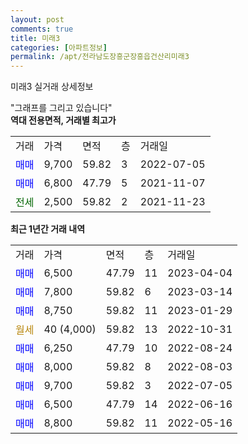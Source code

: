 ```yaml
---
layout: post
comments: true
title: 미래3
categories: [아파트정보]
permalink: /apt/전라남도장흥군장흥읍건산리미래3
---
```


미래3 실거래 상세정보

<script type="text/javascript">
  google.charts.load('current', {'packages':['line', 'corechart']});
  google.charts.setOnLoadCallback(drawChart);

  function drawChart() {
    var data = new google.visualization.DataTable();
    data.addColumn('date', '거래일');
    data.addColumn('number', "매매");
    data.addColumn('number', "전세");
    data.addColumn('number', "전매");

    data.addRows([[new Date(Date.parse("2023-04-04")), 6500, null, null], [new Date(Date.parse("2023-03-14")), 7800, null, null], [new Date(Date.parse("2023-01-29")), 8750, null, null], [new Date(Date.parse("2022-10-31")), null, null, null], [new Date(Date.parse("2022-08-24")), 6250, null, null], [new Date(Date.parse("2022-08-03")), 8000, null, null], [new Date(Date.parse("2022-07-05")), 9700, null, null], [new Date(Date.parse("2022-06-16")), 6500, null, null], [new Date(Date.parse("2022-05-16")), 8800, null, null]]);

    var options = {
      hAxis: {
        format: 'yyyy/MM/dd'
      },    
      lineWidth: 0,
      pointsVisible: true,    
      title: '최근 1년간 유형별 실거래가 분포',
      legend: { position: 'bottom' }
    };

    var formatter = new google.visualization.NumberFormat({pattern:'###,###'} );
    formatter.format(data, 1);
    formatter.format(data, 2);
    
    setTimeout(function() {
        var chart = new google.visualization.LineChart(document.getElementById('columnchart_material'));
        chart.draw(data, (options));
        document.getElementById('loading').style.display = 'none';
    }, 200);
  }
</script>


<div id="loading" style="z-index:20; display: block; margin-left: 0px">"그래프를 그리고 있습니다"</div>
<div id="columnchart_material" style="width: 95%; margin-left: 0px; display: block"></div>
<!-- contents start -->
<b>역대 전용면적, 거래별 최고가</b>
<table class="sortable">
    <tr>
      <td>거래</td>
      <td>가격</td>
      <td>면적</td>
      <td>층</td>
      <td>거래일</td>
    </tr>
        <tr>
          <td><a style="color: blue">매매</a></td>
          <td>9,700</td>
          <td>59.82</td>
          <td>3</td>
          <td>2022-07-05</td>
        </tr>            <tr>
          <td><a style="color: blue">매매</a></td>
          <td>6,800</td>
          <td>47.79</td>
          <td>5</td>
          <td>2021-11-07</td>
        </tr>        
        <tr>
              <td><a style="color: darkgreen">전세</a></td>
              <td>2,500</td>
              <td>59.82</td>
              <td>2</td>
              <td>2021-11-23</td>
            </tr>        
    
</table>

<b>최근 1년간 거래 내역</b>

<table class="sortable">
    <tr>
      <td>거래</td>
      <td>가격</td>
      <td>면적</td>
      <td>층</td>
      <td>거래일</td>
    </tr>
    <tr>
      <td><a style="color: blue">매매</a></td>
      <td>6,500</td>
      <td>47.79</td>
      <td>11</td>
      <td>2023-04-04</td>
    </tr>          <tr>
      <td><a style="color: blue">매매</a></td>
      <td>7,800</td>
      <td>59.82</td>
      <td>6</td>
      <td>2023-03-14</td>
    </tr>          <tr>
      <td><a style="color: blue">매매</a></td>
      <td>8,750</td>
      <td>59.82</td>
      <td>11</td>
      <td>2023-01-29</td>
    </tr>          <tr>
      <td><a style="color: darkgoldenrod">월세</a></td>
      <td>40 (4,000)</td>
      <td>59.82</td>
      <td>13</td>
      <td>2022-10-31</td>
    </tr>          <tr>
      <td><a style="color: blue">매매</a></td>
      <td>6,250</td>
      <td>47.79</td>
      <td>10</td>
      <td>2022-08-24</td>
    </tr>          <tr>
      <td><a style="color: blue">매매</a></td>
      <td>8,000</td>
      <td>59.82</td>
      <td>8</td>
      <td>2022-08-03</td>
    </tr>          <tr>
      <td><a style="color: blue">매매</a></td>
      <td>9,700</td>
      <td>59.82</td>
      <td>3</td>
      <td>2022-07-05</td>
    </tr>          <tr>
      <td><a style="color: blue">매매</a></td>
      <td>6,500</td>
      <td>47.79</td>
      <td>14</td>
      <td>2022-06-16</td>
    </tr>          <tr>
      <td><a style="color: blue">매매</a></td>
      <td>8,800</td>
      <td>59.82</td>
      <td>11</td>
      <td>2022-05-16</td>
    </tr>      </table>
<!-- contents end -->    

